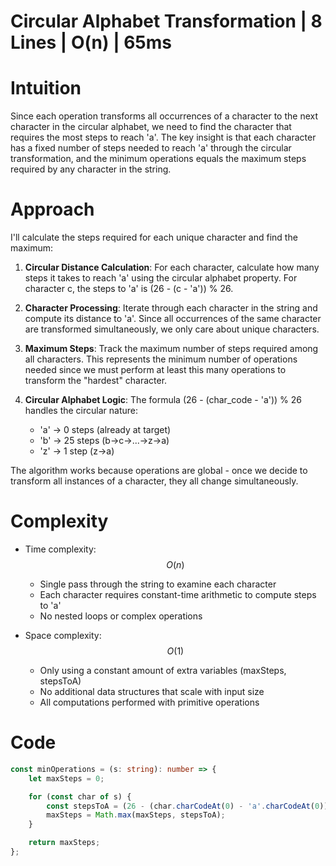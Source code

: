 # Circular Alphabet Transformation | 8 Lines | O(n) | 65ms

# Intuition
Since each operation transforms all occurrences of a character to the next character in the circular alphabet, we need to find the character that requires the most steps to reach 'a'. The key insight is that each character has a fixed number of steps needed to reach 'a' through the circular transformation, and the minimum operations equals the maximum steps required by any character in the string.

# Approach
I'll calculate the steps required for each unique character and find the maximum:

1. **Circular Distance Calculation**: For each character, calculate how many steps it takes to reach 'a' using the circular alphabet property. For character c, the steps to 'a' is (26 - (c - 'a')) % 26.

2. **Character Processing**: Iterate through each character in the string and compute its distance to 'a'. Since all occurrences of the same character are transformed simultaneously, we only care about unique characters.

3. **Maximum Steps**: Track the maximum number of steps required among all characters. This represents the minimum number of operations needed since we must perform at least this many operations to transform the "hardest" character.

4. **Circular Alphabet Logic**: The formula (26 - (char_code - 'a')) % 26 handles the circular nature:
   - 'a' → 0 steps (already at target)
   - 'b' → 25 steps (b→c→...→z→a)
   - 'z' → 1 step (z→a)

The algorithm works because operations are global - once we decide to transform all instances of a character, they all change simultaneously.

# Complexity
- Time complexity: $$O(n)$$
  - Single pass through the string to examine each character
  - Each character requires constant-time arithmetic to compute steps to 'a'
  - No nested loops or complex operations

- Space complexity: $$O(1)$$
  - Only using a constant amount of extra variables (maxSteps, stepsToA)
  - No additional data structures that scale with input size
  - All computations performed with primitive operations

# Code
```typescript []
const minOperations = (s: string): number => {
    let maxSteps = 0;

    for (const char of s) {
        const stepsToA = (26 - (char.charCodeAt(0) - 'a'.charCodeAt(0))) % 26;
        maxSteps = Math.max(maxSteps, stepsToA);
    }

    return maxSteps;
};
```